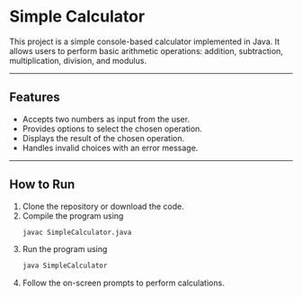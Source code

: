 # Simple Calculator
This project is a simple console-based calculator implemented in Java. It allows users to perform basic arithmetic operations: addition, subtraction, multiplication, division, and modulus.

---
## Features
- Accepts two numbers as input from the user.
- Provides options to select the chosen operation.
- Displays the result of the chosen operation.
- Handles invalid choices with an error message.
---

## How to Run
1. Clone the repository or download the code.
2. Compile the program using
    ```bash
    javac SimpleCalculator.java
    ```
3. Run the program using
    ```bash
    java SimpleCalculator
    ```
4. Follow the on-screen prompts to perform calculations.
